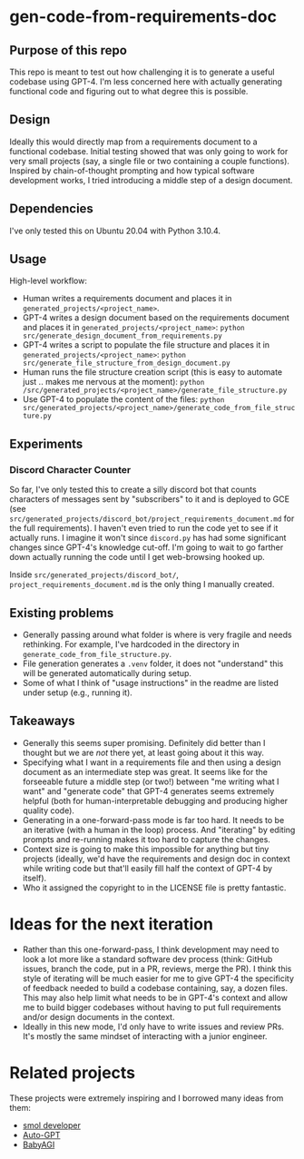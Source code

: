 # gen-code-from-requirements-doc

## Purpose of this repo
This repo is meant to test out how challenging it is to generate a useful codebase using GPT-4. I'm less concerned here with actually generating functional code and figuring out to what degree this is possible.

## Design
Ideally this would directly map from a requirements document to a functional codebase. Initial testing showed that was only going to work for very small projects (say, a single file or two containing a couple functions). Inspired by chain-of-thought prompting and how typical software development works, I tried introducing a middle step of a design document.

## Dependencies
I've only tested this on Ubuntu 20.04 with Python 3.10.4.

## Usage
High-level workflow:
- Human writes a requirements document and places it in `generated_projects/<project_name>`.
- GPT-4 writes a design document based on the requirements document and places it in `generated_projects/<project_name>`: `python src/generate_design_document_from_requirements.py`
- GPT-4 writes a script to populate the file structure and places it in `generated_projects/<project_name>`: `python src/generate_file_structure_from_design_document.py`
- Human runs the file structure creation script (this is easy to automate just .. makes me nervous at the moment): `python /src/generated_projects/<project_name>/generate_file_structure.py`
- Use GPT-4 to populate the content of the files: `python src/generated_projects/<project_name>/generate_code_from_file_structure.py`

## Experiments

### Discord Character Counter
So far, I've only tested this to create a silly discord bot that counts characters of messages sent by "subscribers" to it and is deployed to GCE (see `src/generated_projects/discord_bot/project_requirements_document.md` for the full requirements). I haven't even tried to run the code yet to see if it actually runs. I imagine it won't since `discord.py` has had some significant changes since GPT-4's knowledge cut-off. I'm going to wait to go farther down actually running the code until I get web-browsing hooked up.

Inside `src/generated_projects/discord_bot/`, `project_requirements_document.md` is the only thing I manually created.

## Existing problems
- Generally passing around what folder is where is very fragile and needs rethinking. For example, I've hardcoded in the directory in `generate_code_from_file_structure.py`.
- File generation generates a `.venv` folder, it does not "understand" this will be generated automatically during setup.
- Some of what I think of "usage instructions" in the readme are listed under setup (e.g., running it).

## Takeaways
- Generally this seems super promising. Definitely did better than I thought but we are _not_ there yet, at least going about it this way.
- Specifying what I want in a requirements file and then using a design document as an intermediate step was great. It seems like for the forseeable future a middle step (or two!) between "me writing what I want" and "generate code" that GPT-4 generates seems extremely helpful (both for human-interpretable debugging and producing higher quality code).
- Generating in a one-forward-pass mode is far too hard. It needs to be an iterative (with a human in the loop) process. And "iterating" by editing prompts and re-running makes it too hard to capture the changes.
- Context size is going to make this impossible for anything but tiny projects (ideally, we'd have the requirements and design doc in context while writing code but that'll easily fill half the context of GPT-4 by itself).
- Who it assigned the copyright to in the LICENSE file is pretty fantastic.

# Ideas for the next iteration
- Rather than this one-forward-pass, I think development may need to look a lot more like a standard software dev process (think: GitHub issues, branch the code, put in a PR, reviews, merge the PR). I think this style of iterating will be much easier for me to give GPT-4 the specificity of feedback needed to build a codebase containing, say, a dozen files. This may also help limit what needs to be in GPT-4's context and allow me to build bigger codebases without having to put full requirements and/or design documents in the context.
- Ideally in this new mode, I'd only have to write issues and review PRs. It's mostly the same mindset of interacting with a junior engineer.

# Related projects
These projects were extremely inspiring and I borrowed many ideas from them:
- [smol developer](https://github.com/smol-ai/developer)
- [Auto-GPT](https://github.com/Significant-Gravitas/Auto-GPT)
- [BabyAGI](https://github.com/yoheinakajima/babyagi)